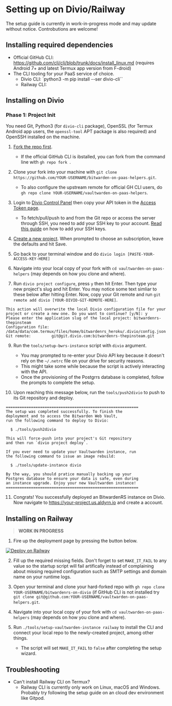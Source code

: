 # Setting up on Divio/Railway

The setup guide is currently in work-in-progress mode
and may update without notice. Controbutions are welcome!

## Installing required dependencies

* Official GitHub CLI: <https://github.com/cli/cli/blob/trunk/docs/install_linux.md> (requires Android 7+ and latest Termux app version from F-droid)
* The CLI tooling for your PaaS service of choice.
  * Divio CLI: `python3 -m pip install --ser divio-cli``
  * Railway CLI: 

## Installing on Divio

### Phase 1: Project Init

You need Git, Python3 (for `divio-cli` package), OpenSSL (for Termux Android app users,
the `openssl-tool` APT package is also required) and OpenSSH installed on the machine.

1. [Fork the repo first](https://github.com/AndreiJirohHaliliDev2006/vaultwarden-on-paas-helpers/fork).
   * If the official GitHub CLI is ibstalled, you can fork from the command line with `gh repo fork `.

2. Clone your fork into your machine with `git clone https://github.com/YOUR-USERNAME/bitwarden-on-paas-helpers.git`.
   * To also configure the upstream remote for official GH CLI users, do `gh repo clone YOUR-USERNAME/vaultwarden-on-paas-helpers`.

3. Login to [Divio Control Panel](https://control.divio.com) then copy your API token in the [Access Token page](https://control.divio.com/account/desktop-app/access-token/).
   * To fetch/pull/push to and from the Git repo or access the server through SSH, you need to add your SSH key to your account. [Read this guide](https://support.divio.com/how-to/setup-ssh-key/) on how to add your SSH keys.

4. [Create a new project](https://control.divio.com/control/project/create/). When prompted to choose an subscription, leave the defaults and hit Save.

5. Go back to your terminal window and do `divio login [PASTE-YOUR-ACCESS-KEY-HERE]`

5. Navigate into your local copy of your fork with `cd vaultwarden-on-paas-helpers` (may depends on how you clone and where).

8. Run `divio project configure`, press `y` then hit Enter. Then type your new project's slug and hit Enter.
You may notice some text simliar to these below after hitting Enter.
Now, copy your Git remote and run `git remote add divio [YOUR-DIVIO-GIT-REMOTE-HERE]`.
```
This action will overwrite the local Divio configuration file for your project or create a new one. Do you want to continue? [y/N]: y
Please enter the application slug of the local project: bitwardenrs-thepinsteam
Configuration file: /data/data/com.termux/files/home/bitwardenrs_heroku/.divio/config.json
Git remote:         git@git.divio.com:bitwardenrs-thepinsteam.git
```

9. Run the `tools/setup-bwrs-instance` script with `divio` argument.
   * You may prompted to re-enter your Divio API key because it doesn't rely on the `~/.netrc` file on your drive for security reasons.
   * This might take some while because the script is actively interacting with the API.
   * Once the provisioning of the Postgrrs database is completed, follow the prompts to complete the setup.

10. Upon reaching this message below, run the `tools/push2divio` to push to its Git repository and deploy.

```
==========================================================
The setup was completed successfully. To finish the
deployment and to access the Bitwarden Web Vault,
run the following command to deploy to Divio:

  $ ./tools/push2divio

This will force-push into your project's Git repository
and then run `divio project deploy`.

If you ever need to update your Vaultwarden instance, run
the following command to issue an image rebuild:

  $ ./tools/update-instance divio

By the way, you should pratice manually backing up your
Postgres database to ensure your data is safe, even during
an instance upgrade. Enjoy your new Vaultwarden instance!
==========================================================
```

11. Congrats! You successfully deployed an BitwardenRS instance
on Divio. Now navigate to https://your-project.us.aldyrn.io and create a account.

## Installing on Railway

> **WORK IN PROGRESS**

1. Fire up the deployment page by pressing the button below.

[![Deploy on Railway](https://railway.app/button.svg)](https://railway.app/new?template=https%3A%2F%2Fgithub.com%2FAndreiJirohHaliliDev2006%2Fvaultwarden-on-paas-helpers&plugins=postgresql&envs=RAILWAY%2CDOMAIN%2CADMIN_TOKEN%2CENABLE_ADMIN%2CSMTP_FROM&optionalEnvs=DOMAIN%2CADMIN_TOKEN&RAILWAYDesc=Special+env+var+for+error+messages+and+logs&DOMAINDesc=If+using+custom+domain%2C+please+fill+it+with+the+https%3A%2F%2F+prefix.+%28e.g.+https%3A%2F%2Fvault.madebythepins.tk%29+Otherwise%2C+leave+it+blank&ADMIN_TOKENDesc=If+enabled%2C+enter+a+new%2C+uqinue+password.+Generate+with+%27openssl+rand+-base64+48%27+or+Bitwarden%27s+password+generator.&ENABLE_ADMINDesc=Set+to+true+to+enable%2C+otherwise+set+to+false.&RAILWAYDefault=true)

2. Fill up the required missing fields. Don't forget to set
`MAKE_IT_FAIL` to any value so the startup script will fail
artifically instead of complaining about missing required
configuration such as SMTP settings and domain name on your
runtime logs.

3. Open your terminal and clone your hard-forked repo with `gh repo clone YOUR-USERNAME/bitwardenrs-on-divio`
(if GitHub CLI is not installed try `git clone git@github.com:YOUR-USERNAME/vaultwarden-on-paas-helpers.git`.

4. Navigate into your local copy of your fork with `cd vaultwarden-on-paas-helpers` (may depends on how you clone and where).

5. Run `./tools/setup-vaultwarden-instance railway` to install the CLI and connect your local repo to the newly-created project,
among other things.
   * The script will set `MAKE_IT_FAIL` to `false` after completing the setup wizard.

## Troubleshooting

* Can't install Railway CLI on Termux?
  * Railway CLI is currently only work on Linux, macOS and Windows. Probably try following the setup
guide on an cloud dev environment like Gitpod.

